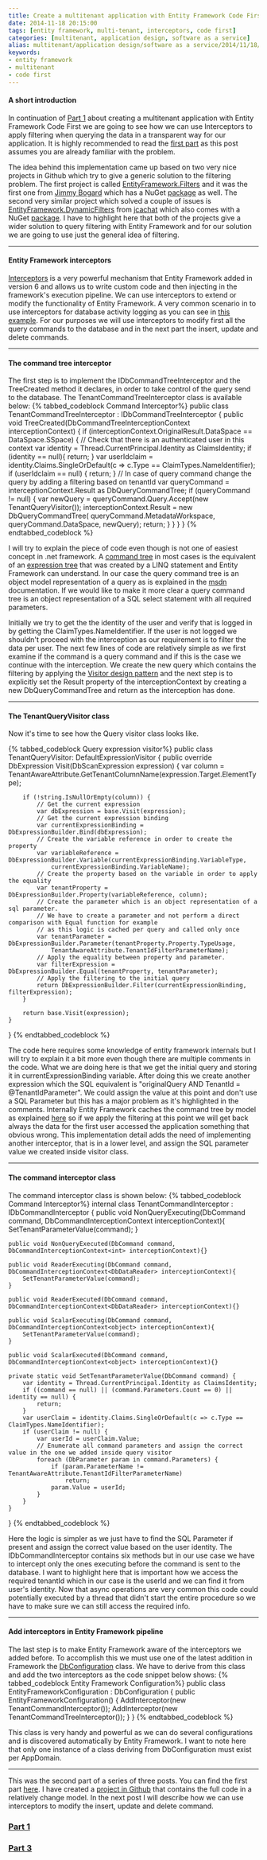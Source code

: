 ```yaml
---
title: Create a multitenant application with Entity Framework Code First - Part 2
date: 2014-11-18 20:15:00
tags: [entity framework, multi-tenant, interceptors, code first]
categories: [multitenant, application design, software as a service]
alias: multitenant/application design/software as a service/2014/11/18/create-a-multitenant-application-with-entity-framework-code-first---part-2.html
keywords:
- entity framework
- multitenant
- code first
---
```


#### A short introduction

In continuation of [Part 1][part1] about creating a multitenant application with Entity Framework Code First we are going to see how we can use Interceptors to apply filtering when querying the data in a transparent way for our application. It is highly recommended to read the [first part][part1] as this post assumes you are already familiar with the problem.
<!-- more -->
The idea behind this implementation came up based on two very nice projects in Github which try to give a generic solution to the filtering problem. The first project is called [EntityFramework.Filters][effilters] and it was the first one from [Jimmy Bogard][effiltersauthor] which has a NuGet [package][effilterspackage] as well. The second very similar project which solved a couple of issues is [EntityFramework.DynamicFilters][efdynamicfilters] from [jcachat][efdynamicfiltersauthor] which also comes with a NuGet [package][efdynamicfilterspackage]. I have to highlight here that both of the projects give a wider solution to query filtering with Entity Framework and for our solution we are going to use just the general idea of filtering.

***

#### Entity Framework interceptors

[Interceptors][interceptors] is a very powerful mechanism that Entity Framework added in version 6 and allows us to write custom code and then injecting in the framework's execution pipeline. We can use interceptors to extend or modify the functionality of Entity Framework. A very common scenario in to use interceptors for database activity logging as you can see in [this example][interceptors]. For our purposes we will use interceptors to modify first all the query commands to the database and in the next part the insert, update and delete commands.

***

#### The command tree interceptor

The first step is to implement the IDbCommandTreeInterceptor and the TreeCreated method it declares, in order to take control of the query send to the database. The TenantCommandTreeInterceptor class is available below:
{% tabbed_codeblock Command Interceptor%}
    <!-- tab cs -->
public class TenantCommandTreeInterceptor : IDbCommandTreeInterceptor {
    public void TreeCreated(DbCommandTreeInterceptionContext interceptionContext) {
        if (interceptionContext.OriginalResult.DataSpace == DataSpace.SSpace) {
            // Check that there is an authenticated user in this context
            var identity = Thread.CurrentPrincipal.Identity as ClaimsIdentity;
            if (identity == null){
                return;
            }
            var userIdclaim = identity.Claims.SingleOrDefault(c => c.Type == ClaimTypes.NameIdentifier);
            if (userIdclaim == null) {
                return;
            }
            // In case of query command change the query by adding a filtering based on tenantId
            var queryCommand = interceptionContext.Result as DbQueryCommandTree;
            if (queryCommand != null) {
                var newQuery = queryCommand.Query.Accept(new TenantQueryVisitor());
                interceptionContext.Result = new DbQueryCommandTree(
                    queryCommand.MetadataWorkspace,
                    queryCommand.DataSpace,
                    newQuery);
                return;
            }
        }
    }
}
    <!-- endtab -->
{% endtabbed_codeblock %}

I will try to explain the piece of code even though is not one of easiest concept in .net framework. A [command tree][commandtree] in most cases is the equivalent of an [expression tree][expressiontree] that was created by a LINQ statement and Entity Framework can understand. In our case the query command tree is an object model representation of a query as is explained in the [msdn][commandtree] documentation. If we would like to make it more clear a query command tree is an object representation of a SQL select statement with all required parameters.

Initially we try to get the the identity of the user and verify that is logged in by getting the ClaimTypes.NameIdentifier. If the user is not logged we shouldn't proceed with the interception as our requirement is to filter the data per user. The next few lines of code are relatively simple as we first examine if the command is a query command and if this is the case we continue with the interception. We create the new query which contains the filtering by applying the [Visitor design pattern][visitor] and the next step is to explicitly set the Result property of the interceptionContext by creating a new DbQueryCommandTree and return as the interception has done.

***

#### The TenantQueryVisitor class

Now it's time to see how the Query visitor class looks like.

{% tabbed_codeblock Query expression visitor%}
    <!-- tab cs -->
public class TenantQueryVisitor: DefaultExpressionVisitor {
    public override DbExpression Visit(DbScanExpression expression) {
        var column = TenantAwareAttribute.GetTenantColumnName(expression.Target.ElementType);

        if (!string.IsNullOrEmpty(column)) {
            // Get the current expression
            var dbExpression = base.Visit(expression);
            // Get the current expression binding
            var currentExpressionBinding = DbExpressionBuilder.Bind(dbExpression);
            // Create the variable reference in order to create the property
            var variableReference = DbExpressionBuilder.Variable(currentExpressionBinding.VariableType,
                currentExpressionBinding.VariableName);
            // Create the property based on the variable in order to apply the equality
            var tenantProperty = DbExpressionBuilder.Property(variableReference, column);
            // Create the parameter which is an object representation of a sql parameter.
            // We have to create a parameter and not perform a direct comparison with Equal function for example
            // as this logic is cached per query and called only once
            var tenantParameter = DbExpressionBuilder.Parameter(tenantProperty.Property.TypeUsage,
                TenantAwareAttribute.TenantIdFilterParameterName);
            // Apply the equality between property and parameter.
            var filterExpression = DbExpressionBuilder.Equal(tenantProperty, tenantParameter);
            // Apply the filtering to the initial query
            return DbExpressionBuilder.Filter(currentExpressionBinding, filterExpression);
        }

        return base.Visit(expression);
    }
}
    <!-- endtab -->
{% endtabbed_codeblock %}

The code here requires some knowledge of entity framework internals but I will try to explain it a bit more even though there are multiple comments in the code. What we are doing here is that we get the initial query and storing it in currentExpressionBinding variable. After doing this we create another expression which the SQL equivalent is "originalQuery AND TenantId = @TenantIdParameter". We could assign the value at this point and don't use a SQL Parameter but this has a major problem as it's highlighted in the comments. Internally Entity Framework caches the command tree by model as explained [here][cache] so if we apply the filtering at this point we will get back always the data for the first user accessed the application something that obvious wrong. This implementation detail adds the need of implementing another interceptor, that is in a lower level, and assign the SQL parameter value we created inside visitor class.

***

#### The command interceptor class

The command interceptor class is shown below:
{% tabbed_codeblock Command Interceptor%}
    <!-- tab cs -->
internal class TenantCommandInterceptor : IDbCommandInterceptor {
    public void NonQueryExecuting(DbCommand command, DbCommandInterceptionContext<int> interceptionContext){
        SetTenantParameterValue(command);
    }

    public void NonQueryExecuted(DbCommand command, DbCommandInterceptionContext<int> interceptionContext){}

    public void ReaderExecuting(DbCommand command, DbCommandInterceptionContext<DbDataReader> interceptionContext){
        SetTenantParameterValue(command);
    }

    public void ReaderExecuted(DbCommand command, DbCommandInterceptionContext<DbDataReader> interceptionContext){}

    public void ScalarExecuting(DbCommand command, DbCommandInterceptionContext<object> interceptionContext){
        SetTenantParameterValue(command);
    }

    public void ScalarExecuted(DbCommand command, DbCommandInterceptionContext<object> interceptionContext){}

    private static void SetTenantParameterValue(DbCommand command) {
        var identity = Thread.CurrentPrincipal.Identity as ClaimsIdentity;
        if ((command == null) || (command.Parameters.Count == 0) || identity == null) {
            return;
        }
        var userClaim = identity.Claims.SingleOrDefault(c => c.Type == ClaimTypes.NameIdentifier);
        if (userClaim != null) {
            var userId = userClaim.Value;
            // Enumerate all command parameters and assign the correct value in the one we added inside query visitor
            foreach (DbParameter param in command.Parameters) {
                if (param.ParameterName != TenantAwareAttribute.TenantIdFilterParameterName)
                    return;
                param.Value = userId;
            }
        }
    }
}
    <!-- endtab -->
{% endtabbed_codeblock %}

Here the logic is simpler as we just have to find the SQL Parameter if present and assign the correct value based on the user identity. The IDbCommandInterceptor contains six methods but in our use case we have to intercept only the ones executing before the command is sent to the database. I want to highlight here that is important how we access the required tenantId which in our case is the userId and we can find it from user's identity. Now that async operations are very common this code could potentially executed by a thread that didn't start the entire procedure so we have to make sure we can still access the required info.

***

#### Add interceptors in Entity Framework pipeline

The last step is to make Entity Framework aware of the interceptors we added before. To accomplish this we must use one of the latest addition in Framework the [DbConfiguration][dbconfiguration] class. We have to derive from this class and add the two interceptors as the code snippet below shows:
{% tabbed_codeblock Entity Framework Configuration%}
    <!-- tab cs -->
public class EntityFrameworkConfiguration : DbConfiguration {
    public EntityFrameworkConfiguration() {
        AddInterceptor(new TenantCommandInterceptor());
        AddInterceptor(new TenantCommandTreeInterceptor());
    }
}
    <!-- endtab -->
{% endtabbed_codeblock %}

This class is very handy and powerful as we can do several configurations and is discovered automatically by Entity Framework. I want to note here that only one instance of a class deriving from DbConfiguration must exist per AppDomain.


***

This was the second part of a series of three posts. You can find the first part [here][part1]. I have created a [project in Github][github] that contains the full code in a relatively change model. In the next post I will describe how we can use interceptors to modify the insert, update and delete command.

### [Part 1][part1]

### [Part 3][part3]

[part1]: /2014/11/17/Create-a-multitenant-application-with-Entity-Framework-Code-First-Part-1/
[part3]: /2014/11/19/Create-a-multitenant-application-with-Entity-Framework-Code-First-Part-3/
[effilters]: https://github.com/jbogard/EntityFramework.Filters/
[effiltersauthor]: http://lostechies.com/jimmybogard/
[effilterspackage]: https://www.nuget.org/packages/EntityFramework.Filters/
[efdynamicfilters]: https://github.com/jcachat/EntityFramework.DynamicFilters/
[efdynamicfiltersauthor]: https://github.com/jcachat/
[efdynamicfilterspackage]: https://www.nuget.org/packages/EntityFramework.DynamicFilters/
[interceptors]: http://msdn.microsoft.com/en-us/data/dn469464.aspx#BuildingBlocks/
[commandtree]: http://msdn.microsoft.com/en-us/library/vstudio/ee789837(v=vs.100).aspx/
[expressiontree]: http://msdn.microsoft.com/en-us/library/bb397951.aspx/
[visitor]: http://en.wikipedia.org/wiki/Visitor_pattern/
[cache]: https://entityframework.codeplex.com/SourceControl/latest#src/EntityFramework/Infrastructure/Interception/IDbCommandTreeInterceptor.cs
[dbconfiguration]: http://msdn.microsoft.com/en-us/data/jj680699.aspx/
[github]: https://github.com/xabikos/EfMultitenant/
